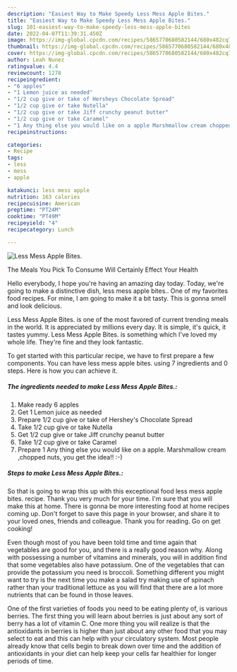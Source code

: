 ```yaml
---
description: "Easiest Way to Make Speedy Less Mess Apple Bites."
title: "Easiest Way to Make Speedy Less Mess Apple Bites."
slug: 101-easiest-way-to-make-speedy-less-mess-apple-bites
date: 2022-04-07T11:39:31.450Z
image: https://img-global.cpcdn.com/recipes/5865770680582144/680x482cq70/less-mess-apple-bites-recipe-main-photo.jpg
thumbnail: https://img-global.cpcdn.com/recipes/5865770680582144/680x482cq70/less-mess-apple-bites-recipe-main-photo.jpg
cover: https://img-global.cpcdn.com/recipes/5865770680582144/680x482cq70/less-mess-apple-bites-recipe-main-photo.jpg
author: Leah Nunez
ratingvalue: 4.4
reviewcount: 1278
recipeingredient:
- "6 apples"
- "1 Lemon juice as needed"
- "1/2 cup give or take of Hersheys Chocolate Spread"
- "1/2 cup give or take Nutella"
- "1/2 cup give or take Jiff crunchy peanut butter"
- "1/2 cup give or take Caramel"
- "1 Any thing else you would like on a apple Marshmallow cream chopped nuts you get the idea "
recipeinstructions:

categories:
- Recipe
tags:
- less
- mess
- apple

katakunci: less mess apple 
nutrition: 163 calories
recipecuisine: American
preptime: "PT24M"
cooktime: "PT49M"
recipeyield: "4"
recipecategory: Lunch

---
```



![Less Mess Apple Bites.](https://img-global.cpcdn.com/recipes/5865770680582144/680x482cq70/less-mess-apple-bites-recipe-main-photo.jpg)

The Meals You Pick To Consume Will Certainly Effect Your Health

Hello everybody, I hope you're having an amazing day today. Today, we're going to make a distinctive dish, less mess apple bites.. One of my favorites food recipes. For mine, I am going to make it a bit tasty. This is gonna smell and look delicious.



Less Mess Apple Bites. is one of the most favored of current trending meals in the world. It is appreciated by millions every day. It is simple, it's quick, it tastes yummy. Less Mess Apple Bites. is something which I've loved my whole life. They're fine and they look fantastic.


To get started with this particular recipe, we have to first prepare a few components. You can have less mess apple bites. using 7 ingredients and 0 steps. Here is how you can achieve it.

<!--inarticleads1-->

##### The ingredients needed to make Less Mess Apple Bites.:

1. Make ready 6 apples
1. Get 1 Lemon juice as needed
1. Prepare 1/2 cup give or take of Hershey&#39;s Chocolate Spread
1. Take 1/2 cup give or take Nutella
1. Get 1/2 cup give or take Jiff crunchy peanut butter
1. Take 1/2 cup give or take Caramel
1. Prepare 1 Any thing else you would like on a apple. Marshmallow cream ,chopped nuts, you get the idea!! :-)




<!--inarticleads2-->

##### Steps to make Less Mess Apple Bites.:





So that is going to wrap this up with this exceptional food less mess apple bites. recipe. Thank you very much for your time. I'm sure that you will make this at home. There is gonna be more interesting food at home recipes coming up. Don't forget to save this page in your browser, and share it to your loved ones, friends and colleague. Thank you for reading. Go on get cooking!

Even though most of you have been told time and time again that vegetables are good for you, and there is a really good reason why. Along with possessing a number of vitamins and minerals, you will in addition find that some vegetables also have potassium. One of the vegetables that can provide the potassium you need is broccoli. Something different you might want to try is the next time you make a salad try making use of spinach rather than your traditional lettuce as you will find that there are a lot more nutrients that can be found in those leaves.

One of the first varieties of foods you need to be eating plenty of, is various berries. The first thing you will learn about berries is just about any sort of berry has a lot of vitamin C. One more thing you will realize is that the antioxidants in berries is higher than just about any other food that you may select to eat and this can help with your circulatory system. Most people already know that cells begin to break down over time and the addition of antioxidants in your diet can help keep your cells far healthier for longer periods of time.
